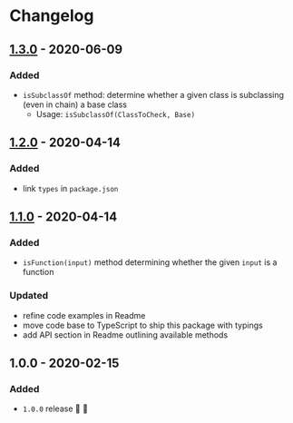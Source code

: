 # Changelog


## [1.3.0](https://github.com/supercharge/queue-datastructure/compare/v1.2.0...v1.3.0) - 2020-06-09

### Added
- `isSubclassOf` method: determine whether a given class is subclassing (even in chain) a base class
  - Usage: `isSubclassOf(ClassToCheck, Base)`


## [1.2.0](https://github.com/supercharge/queue-datastructure/compare/v1.1.0...v1.2.0) - 2020-04-14

### Added
- link `types` in `package.json`


## [1.1.0](https://github.com/supercharge/queue-datastructure/compare/v1.0.0...v1.1.0) - 2020-04-14

### Added
- `isFunction(input)` method determining whether the given `input` is a function

### Updated
- refine code examples in Readme
- move code base to TypeScript to ship this package with typings
- add API section in Readme outlining available methods


## 1.0.0 - 2020-02-15

### Added
- `1.0.0` release 🚀 🎉
